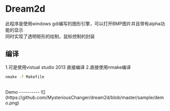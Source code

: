 Dream2d
========
此程序是使用windows gdi编写的图形引擎，可以打开BMP图片并且带有alpha功能的显示<BR>
同时实现了透明矩形的绘制，鼠标控制的封装<BR>

编译
--------
1.可是使用vistual studio 2013 直接编译<CR>
2.直接使用nmake编译
```Bash
nmake -f Makefile
```
<BR>
Demo
----------
![](https://github.com/MysteriousChanger/dream2d/blob/master/sample/demo.png)  
